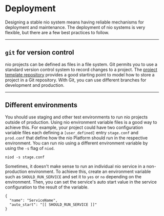 # Deployment

Designing a stable nio system means having reliable mechanisms for deployment and maintenance. The deployment of nio systems is very flexible, but there are a few best practices to follow.

---
## `git` for version control

nio projects can be defined as files in a file system. Git permits you to use a standard version control system to record changes to a project. The [project template repository](https://github.com/niolabs/project_template) provides a good starting point to model how to store a project in a Git repository. With Git, you can use different branches for development and production.

---
## Different environments

You should use staging and other test environments to run nio projects outside of production. Using nio environment variable files is a good way to achieve this. For example, your project could have two configuration variable files each defining a `[user_defined]` entry `stage.conf` and `prod.conf` that define how the nio Platform should run in the respective environment. You can run nio using a different environment variable by using the `-s` flag of `niod`.

```
niod -s stage.conf
```

Sometimes, it doesn't make sense to run an individual nio service in a non-production environment. To achieve this, create an environment variable such as `SHOULD_RUN_SERVICE` and set it to `yes` or `no` depending on the environment. Then, you can set the service's auto start value in the service configuration to the result of the variable.

```
{
  "name": "ServiceName",
  "auto_start": "[[ SHOULD_RUN_SERVICE ]]"
}
```
